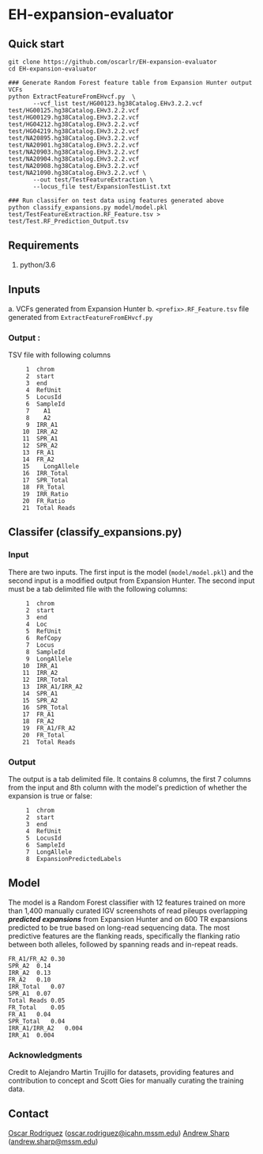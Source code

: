 # EH-expansion-evaluator
## Quick start
```
git clone https://github.com/oscarlr/EH-expansion-evaluator
cd EH-expansion-evaluator

### Generate Random Forest feature table from Expansion Hunter output VCFs
python ExtractFeatureFromEHvcf.py  \
       --vcf_list test/HG00123.hg38Catalog.EHv3.2.2.vcf test/HG00125.hg38Catalog.EHv3.2.2.vcf test/HG00129.hg38Catalog.EHv3.2.2.vcf test/HG04212.hg38Catalog.EHv3.2.2.vcf  test/HG04219.hg38Catalog.EHv3.2.2.vcf  test/NA20895.hg38Catalog.EHv3.2.2.vcf test/NA20901.hg38Catalog.EHv3.2.2.vcf test/NA20903.hg38Catalog.EHv3.2.2.vcf test/NA20904.hg38Catalog.EHv3.2.2.vcf test/NA20908.hg38Catalog.EHv3.2.2.vcf test/NA21090.hg38Catalog.EHv3.2.2.vcf \
       --out test/TestFeatureExtraction \
       --locus_file test/ExpansionTestList.txt

### Run classifer on test data using features generated above
python classify_expansions.py model/model.pkl test/TestFeatureExtraction.RF_Feature.tsv > test/Test.RF_Prediction_Output.tsv
```
## Requirements
1. python/3.6

## Inputs 
a. VCFs generated from Expansion Hunter
b. `<prefix>.RF_Feature.tsv` file generated from `ExtractFeatureFromEHvcf.py`

### Output :
TSV file with following columns
```
     1	chrom
     2	start
     3	end
     4	RefUnit  
     5	LocusId
     6	SampleId
     7    A1
     8    A2
     9	IRR_A1
    10	IRR_A2
    11	SPR_A1
    12	SPR_A2
    13	FR_A1
    14	FR_A2
    15    LongAllele
    16	IRR_Total
    17	SPR_Total
    18	FR_Total
    19	IRR_Ratio    
    20	FR_Ratio
    21	Total Reads
```
## Classifer (classify_expansions.py)
### Input 
There are two inputs. The first input is the model (```model/model.pkl```) and the second input is a modified output from Expansion Hunter. The second input must be a tab delimited file with the following columns:
```
     1	chrom
     2	start
     3	end
     4	Loc
     5	RefUnit
     6	RefCopy
     7	Locus
     8	SampleId
     9	LongAllele
    10	IRR_A1
    11	IRR_A2
    12	IRR_Total
    13	IRR_A1/IRR_A2
    14	SPR_A1
    15	SPR_A2
    16	SPR_Total
    17	FR_A1
    18	FR_A2
    19	FR_A1/FR_A2
    20	FR_Total
    21	Total Reads
```
### Output
The output is a tab delimited file. It contains 8 columns, the first 7 columns from the input and 8th column with the model's prediction of whether the expansion is true or false:
```
     1	chrom
     2	start
     3	end
     4	RefUnit
     5	LocusId
     6	SampleId
     7	LongAllele
     8	ExpansionPredictedLabels
```
## Model
The model is a Random Forest classifier with 12 features trained on more than 1,400 manually curated IGV screenshots of read pileups overlapping _**predicted expansions**_ from Expansion Hunter and on 600 TR expansions predicted to be true based on long-read sequencing data. The most predictive features are the flanking reads, specifically the flanking ratio between both alleles, followed by spanning reads and in-repeat reads.

```
FR_A1/FR_A2	0.30
SPR_A2	0.14
IRR_A2	0.13
FR_A2	0.10
IRR_Total	0.07
SPR_A1	0.07
Total Reads	0.05
FR_Total	0.05
FR_A1	0.04
SPR_Total	0.04
IRR_A1/IRR_A2	0.004
IRR_A1	0.004
```

### Acknowledgments
Credit to Alejandro Martin Trujillo for datasets, providing features and contribution to concept and Scott Gies for manually curating the training data. 

## Contact
[Oscar Rodriguez](https://oscarlr.github.io/) (oscar.rodriguez@icahn.mssm.edu)
[Andrew Sharp](https://icahn.mssm.edu/profiles/andrew-j-sharp) (andrew.sharp@mssm.edu)
